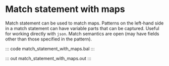 # Match statement with maps

Match statement can be used to match maps. Patterns on the left-hand side in a match statement can have variable parts that can be captured. Useful for working directly with `json`. Match semantics are open (may have fields other than those specified in the pattern).

::: code match_statement_with_maps.bal :::

::: out match_statement_with_maps.out :::
